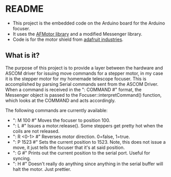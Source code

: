 README
======
- This project is the embedded code on the Arduino board for the Arduino focuser. 
- It uses the [AFMotor library](http://www.ladyada.net/make/mshield/use.html) and a modified Messenger library.
- Code is for the motor shield from [adafruit industries](http://adafruit.com/index.php?main_page=product_info&cPath=17_21&products_id=81).


What is it?
-------------
The purpose of this project is to provide a layer between the hardware and ASCOM driver for issuing move commands for a stepper motor, in my case it is the stepper motor for my homemade telescope focuser. This is accomplished by parsing Serial commands sent from the ASCOM Driver. When a command is received in the ": COMMAND <ARGUMENT> #" format, the Messenger object is passed to the Focuser::interpretCommand() function, which looks at the COMMAND and acts accordingly.
 
The following commands are currently available:

- ": M 100 #" Moves the focuser to position 100.
- ": L #" Issues a motor.release(). Some steppers get pretty hot when the coils are not released.
- ": R <0-1> #" Reverses motor direction. 0=false, 1=true.
- ": P 1523 #" Sets the current position to 1523. Note, this does not issue a move, it just tells the focuser that it's at said position.
- ": G #" Prints out the current position to the serial port. Useful for syncing.
- ": H #" Doesn't really do anything since anything in the serial buffer will halt the motor. Just prettier.